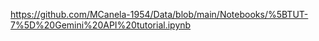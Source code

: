 https://github.com/MCanela-1954/Data/blob/main/Notebooks/%5BTUT-7%5D%20Gemini%20API%20tutorial.ipynb
